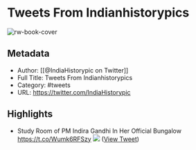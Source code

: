 # Tweets From Indianhistorypics

![rw-book-cover](https://pbs.twimg.com/profile_images/427508853211541505/7shY9eCC.jpeg)

## Metadata
- Author: [[@IndiaHistorypic on Twitter]]
- Full Title: Tweets From Indianhistorypics
- Category: #tweets
- URL: https://twitter.com/IndiaHistorypic

## Highlights
- Study Room of PM Indira Gandhi In Her Official Bungalow https://t.co/Wumk6RFSzy
  ![](https://pbs.twimg.com/media/F1vow6WXwAE01j4.jpg) ([View Tweet](https://twitter.com/IndiaHistorypic/status/1683194816451219457))
